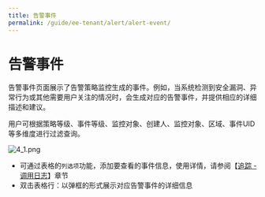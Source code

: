 ```yaml
---
title: 告警事件
permalink: /guide/ee-tenant/alert/alert-event/
---
```


# 告警事件

告警事件页面展示了告警策略监控生成的事件。例如，当系统检测到安全漏洞、异常行为或其他需要用户关注的情况时，会生成对应的告警事件，并提供相应的详细描述和建议。

用户可根据策略等级、事件等级、监控对象、创建人、监控对象、区域、事件UID等多维度进行过滤查询。

![4_1.png](https://yunshan-guangzhou.oss-cn-beijing.aliyuncs.com/pub/pic/20230921650bf3357d79c.png)

- 可通过表格的`列选项`功能，添加要查看的事件信息，使用详情，请参阅【[追踪 - 调用日志](../tracing/call-log/)】章节
- 双击表格行：以弹框的形式展示对应告警事件的详细信息 
